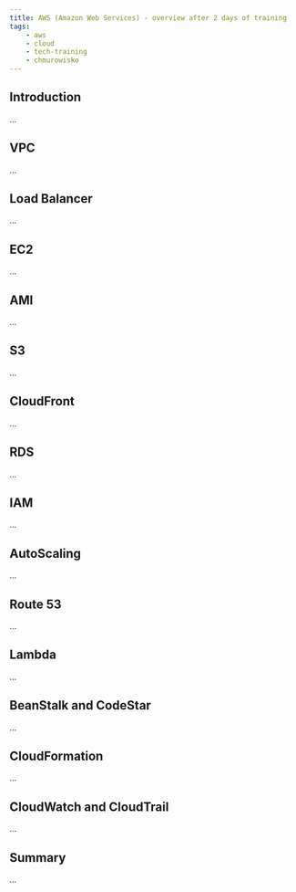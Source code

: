 ```yaml
---
title: AWS (Amazon Web Services) - overview after 2 days of training
tags:
    - aws
    - cloud
    - tech-training
    - chmurowisko
---
```


Introduction
------------

...

VPC
---

...

Load Balancer
-------------

...

EC2
---

...

AMI
---

...

S3
--

...

CloudFront
----------

...

RDS
---

...

IAM
---

...

AutoScaling
-----------

...

Route 53
--------

...

Lambda
------

...

BeanStalk and CodeStar
----------------------

...

CloudFormation
--------------

...

CloudWatch and CloudTrail
-------------------------

...

Summary
-------

...

